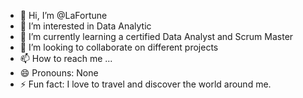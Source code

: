 - 👋 Hi, I’m @LaFortune
- 👀 I’m interested in Data Analytic
- 🌱 I’m currently learning a certified Data Analyst and Scrum Master
- 💞️ I’m looking to collaborate on different projects
- 📫 How to reach me ...
- 😄 Pronouns: None
- ⚡ Fun fact: I love to travel and discover the world around me.

<!---
1DataAnalyst/1DataAnalyst is a ✨ special ✨ repository because its `README.md` (this file) appears on your GitHub profile.
You can click the Preview link to take a look at your changes.
--->

